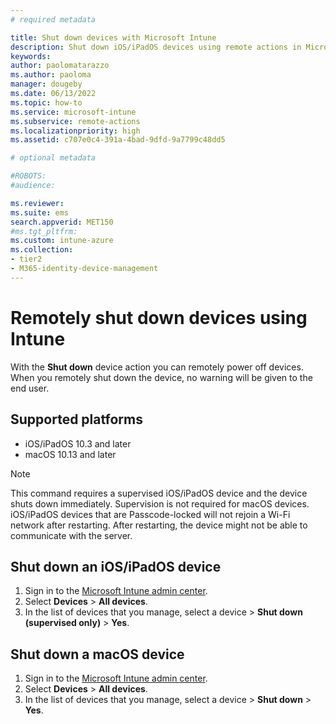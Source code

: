 ```yaml
---
# required metadata

title: Shut down devices with Microsoft Intune
description: Shut down iOS/iPadOS devices using remote actions in Microsoft Intune.
keywords:
author: paolomatarazzo
ms.author: paoloma
manager: dougeby
ms.date: 06/13/2022
ms.topic: how-to
ms.service: microsoft-intune
ms.subservice: remote-actions
ms.localizationpriority: high
ms.assetid: c707e0c4-391a-4bad-9dfd-9a7799c48dd5

# optional metadata

#ROBOTS:
#audience:

ms.reviewer:
ms.suite: ems
search.appverid: MET150
#ms.tgt_pltfrm:
ms.custom: intune-azure
ms.collection:
- tier2
- M365-identity-device-management
---
```


# Remotely shut down devices using Intune

With the **Shut down** device action you can remotely power off devices. When you remotely shut down the device, no warning will be given to the end user.

## Supported platforms

 - iOS/iPadOS 10.3 and later
 - macOS 10.13 and later

> [!NOTE]
> This command requires a supervised iOS/iPadOS device and the device shuts down immediately.  Supervision is not required for macOS devices. iOS/iPadOS devices that are Passcode-locked will not rejoin a Wi-Fi network after restarting. After restarting, the device might not be able to communicate with the server.

## Shut down an iOS/iPadOS device

1. Sign in to the [Microsoft Intune admin center](https://go.microsoft.com/fwlink/?linkid=2109431).
2. Select **Devices** > **All devices**.
3. In the list of devices that you manage, select a device > **Shut down (supervised only)** > **Yes**.

## Shut down a macOS device

1. Sign in to the [Microsoft Intune admin center](https://go.microsoft.com/fwlink/?linkid=2109431).
2. Select **Devices** > **All devices**.
3. In the list of devices that you manage, select a device > **Shut down** > **Yes**.